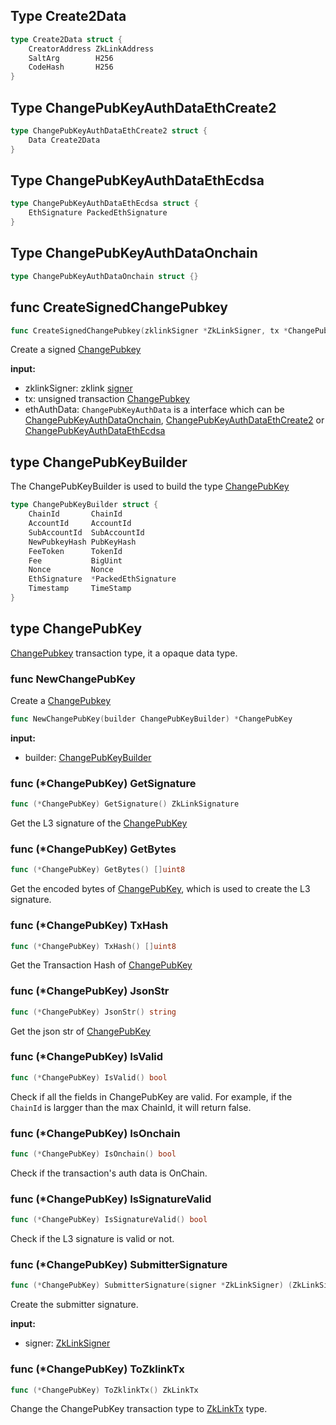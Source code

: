 ## Type Create2Data

```go
type Create2Data struct {
	CreatorAddress ZkLinkAddress
	SaltArg        H256
	CodeHash       H256
}
```

## Type ChangePubKeyAuthDataEthCreate2

```go
type ChangePubKeyAuthDataEthCreate2 struct {
	Data Create2Data
}
```

## Type ChangePubKeyAuthDataEthEcdsa

```go
type ChangePubKeyAuthDataEthEcdsa struct {
	EthSignature PackedEthSignature
}
```

## Type ChangePubKeyAuthDataOnchain

```go
type ChangePubKeyAuthDataOnchain struct {}
```

## func CreateSignedChangePubkey

```go
func CreateSignedChangePubkey(zklinkSigner *ZkLinkSigner, tx *ChangePubKey, ethAuthData ChangePubKeyAuthData) (*ChangePubKey, error)
```
Create a signed [ChangePubkey](../../api-and-sdk/data-types/transaction/change_pubkey.md)

**input:**
* zklinkSigner: zklink [signer](#type-zklinksigner)
* tx: unsigned transaction [ChangePubkey](../../api-and-sdk/data-types/transaction/change_pubkey.md)
* ethAuthData: `ChangePubKeyAuthData` is a interface which can be [ChangePubKeyAuthDataOnchain](#ChangePubKeyAuthDataOnchain), [ChangePubKeyAuthDataEthCreate2](#ChangePubKeyAuthDataEthCreate2) or [ChangePubKeyAuthDataEthEcdsa](#ChangePubKeyAuthDataEthEcdsa)

## type ChangePubKeyBuilder
The ChangePubKeyBuilder is used to build the type [ChangePubKey](#ChangePubKey)
```go
type ChangePubKeyBuilder struct {
	ChainId       ChainId
	AccountId     AccountId
	SubAccountId  SubAccountId
	NewPubkeyHash PubKeyHash
	FeeToken      TokenId
	Fee           BigUint
	Nonce         Nonce
	EthSignature  *PackedEthSignature
	Timestamp     TimeStamp
}
```

## type ChangePubKey
[ChangePubkey](../../../api-and-sdk/data-types/transaction/change_pubkey.md) transaction type, it a opaque data type.

### func NewChangePubKey
Create a [ChangePubkey](#type-changepubkey)

```go
func NewChangePubKey(builder ChangePubKeyBuilder) *ChangePubKey
```

**input:**
* builder: [ChangePubKeyBuilder](#type-changepubkeybuilder)

### func (*ChangePubKey) GetSignature

```go
func (*ChangePubKey) GetSignature() ZkLinkSignature
```

Get the L3 signature of the [ChangePubKey](#type-changepubkey)

### func (*ChangePubKey) GetBytes

```go
func (*ChangePubKey) GetBytes() []uint8
```

Get the encoded bytes of [ChangePubKey](#type-changepubkey), which is used to create the L3 signature.

### func (*ChangePubKey) TxHash

```go
func (*ChangePubKey) TxHash() []uint8
```

Get the Transaction Hash of [ChangePubKey](#type-changepubkey)


### func (*ChangePubKey) JsonStr

```go
func (*ChangePubKey) JsonStr() string
```

Get the json str of [ChangePubKey](#type-changepubkey)

### func (*ChangePubKey) IsValid

```go
func (*ChangePubKey) IsValid() bool
```

Check if all the fields in ChangePubKey are valid. For example, if the `ChainId` is largger than the max ChainId, it will return false.

### func (*ChangePubKey) IsOnchain

```go
func (*ChangePubKey) IsOnchain() bool
```

Check if the transaction's auth data is OnChain.


### func (*ChangePubKey) IsSignatureValid

```go
func (*ChangePubKey) IsSignatureValid() bool
```

Check if the L3 signature is valid or not.

### func (*ChangePubKey) SubmitterSignature

```go
func (*ChangePubKey) SubmitterSignature(signer *ZkLinkSigner) (ZkLinkSignature, error) {
```
Create the submitter signature.

**input:**
* signer: [ZkLinkSigner](../signer.md#type-zklinksigner)

### func (*ChangePubKey) ToZklinkTx

```go
func (*ChangePubKey) ToZklinkTx() ZkLinkTx
```

Change the ChangePubKey transaction type to [ZkLinkTx](../basic_types.md#zklinktx) type.

### 
